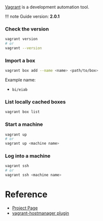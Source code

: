 [Vagrant](https://www.vagrantup.com) is a development automation tool.

!!! note
    Guide version: **2.0.1**

### Check the version

```bash
vagrant version
# or
vagrant --version
```

### Import a box

```bash
vagrant box add --name <name> <path/to/box>
```

Example name:

- `bi/eiab`

### List locally cached boxes

```bash
vagrant box list
```

### Start a machine

```bash
vagrant up
# or
vagrant up <machine name>
```

### Log into a machine

```bash
vagrant ssh
# or
vagrant ssh <machine name>
```

# Reference

- [Project Page](https://www.vagrantup.com)
- [vagrant-hostmanager plugin](https://github.com/devopsgroup-io/vagrant-hostmanager)
